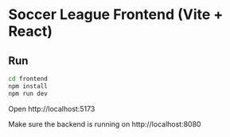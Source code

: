 # Soccer League Frontend (Vite + React)

## Run
```bash
cd frontend
npm install
npm run dev
```
Open http://localhost:5173

Make sure the backend is running on http://localhost:8080
